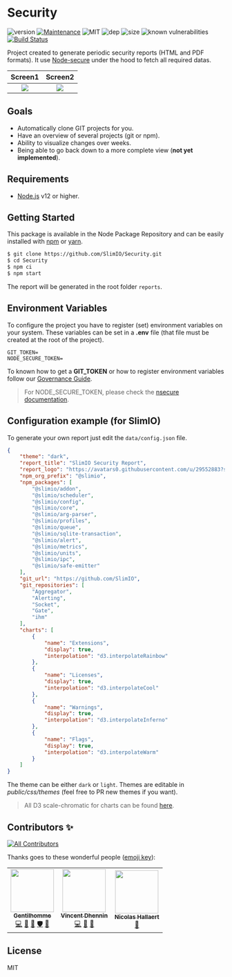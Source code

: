 # Security
![version](https://img.shields.io/badge/dynamic/json.svg?url=https://raw.githubusercontent.com/SlimIO/security/master/package.json&query=$.version&label=Version)
[![Maintenance](https://img.shields.io/badge/Maintained%3F-yes-green.svg)](https://github.com/SlimIO/security/commit-activity)
![MIT](https://img.shields.io/github/license/mashape/apistatus.svg)
![dep](https://img.shields.io/david/SlimIO/security)
![size](https://img.shields.io/github/languages/code-size/SlimIO/Security)
![known vulnerabilities](https://img.shields.io/snyk/vulnerabilities/github/SlimIO/Security)
[![Build Status](https://travis-ci.com/SlimIO/Security.svg?branch=master)](https://travis-ci.com/SlimIO/Security)

Project created to generate periodic security reports (HTML and PDF formats). It use [Node-secure](https://github.com/ES-Community/nsecure) under the hood to fetch all required datas.

Screen1             |  Screen2
:-------------------------:|:-------------------------:
![](https://i.imgur.com/Jhr76Ef.jpg)  |  ![](https://i.imgur.com/OmV7Al6.jpg)

## Goals
- Automatically clone GIT projects for you.
- Have an overview of several projects (git or npm).
- Ability to visualize changes over weeks.
- Being able to go back down to a more complete view (**not yet implemented**).

## Requirements
- [Node.js](https://nodejs.org/en/) v12 or higher.

## Getting Started

This package is available in the Node Package Repository and can be easily installed with [npm](https://docs.npmjs.com/getting-started/what-is-npm) or [yarn](https://yarnpkg.com).

```bash
$ git clone https://github.com/SlimIO/Security.git
$ cd Security
$ npm ci
$ npm start
```

The report will be generated in the root folder `reports`.

## Environment Variables

To configure the project you have to register (set) environment variables on your system. These variables can be set in a **.env** file (that file must be created at the root of the project).
```
GIT_TOKEN=
NODE_SECURE_TOKEN=
```

To known how to get a **GIT_TOKEN** or how to register environment variables follow our [Governance Guide](https://github.com/SlimIO/Governance/blob/master/docs/tooling.md#environment-variables).

> For NODE_SECURE_TOKEN, please check the [nsecure documentation](https://github.com/ES-Community/nsecure#fetching-private-packages).

## Configuration example (for SlimIO)

To generate your own report just edit the `data/config.json` file.

```json
{
    "theme": "dark",
    "report_title": "SlimIO Security Report",
    "report_logo": "https://avatars0.githubusercontent.com/u/29552883?s=200&v=4",
    "npm_org_prefix": "@slimio",
    "npm_packages": [
        "@slimio/addon",
        "@slimio/scheduler",
        "@slimio/config",
        "@slimio/core",
        "@slimio/arg-parser",
        "@slimio/profiles",
        "@slimio/queue",
        "@slimio/sqlite-transaction",
        "@slimio/alert",
        "@slimio/metrics",
        "@slimio/units",
        "@slimio/ipc",
        "@slimio/safe-emitter"
    ],
    "git_url": "https://github.com/SlimIO",
    "git_repositories": [
        "Aggregator",
        "Alerting",
        "Socket",
        "Gate",
        "ihm"
    ],
    "charts": [
        {
            "name": "Extensions",
            "display": true,
            "interpolation": "d3.interpolateRainbow"
        },
        {
            "name": "Licenses",
            "display": true,
            "interpolation": "d3.interpolateCool"
        },
        {
            "name": "Warnings",
            "display": true,
            "interpolation": "d3.interpolateInferno"
        },
        {
            "name": "Flags",
            "display": true,
            "interpolation": "d3.interpolateWarm"
        }
    ]
}
```

The theme can be either `dark` or `light`. Themes are editable in *public/css/themes* (feel free to PR new themes if you want).

> All D3 scale-chromatic for charts can be found [here](https://github.com/d3/d3-scale-chromatic/blob/master/README.md).

## Contributors ✨

<!-- ALL-CONTRIBUTORS-BADGE:START - Do not remove or modify this section -->
[![All Contributors](https://img.shields.io/badge/all_contributors-3-orange.svg?style=flat-square)](#contributors-)
<!-- ALL-CONTRIBUTORS-BADGE:END -->

Thanks goes to these wonderful people ([emoji key](https://allcontributors.org/docs/en/emoji-key)):

<!-- ALL-CONTRIBUTORS-LIST:START - Do not remove or modify this section -->
<!-- prettier-ignore-start -->
<!-- markdownlint-disable -->
<table>
  <tr>
    <td align="center"><a href="https://www.linkedin.com/in/thomas-gentilhomme/"><img src="https://avatars.githubusercontent.com/u/4438263?v=4?s=100" width="100px;" alt=""/><br /><sub><b>Gentilhomme</b></sub></a><br /><a href="https://github.com/NodeSecure/report/commits?author=fraxken" title="Code">💻</a> <a href="https://github.com/NodeSecure/report/commits?author=fraxken" title="Documentation">📖</a> <a href="https://github.com/NodeSecure/report/pulls?q=is%3Apr+reviewed-by%3Afraxken" title="Reviewed Pull Requests">👀</a> <a href="#security-fraxken" title="Security">🛡️</a> <a href="https://github.com/NodeSecure/report/issues?q=author%3Afraxken" title="Bug reports">🐛</a></td>
    <td align="center"><a href="https://github.com/Kawacrepe"><img src="https://avatars.githubusercontent.com/u/40260517?v=4?s=100" width="100px;" alt=""/><br /><sub><b>Vincent Dhennin</b></sub></a><br /><a href="https://github.com/NodeSecure/report/commits?author=Kawacrepe" title="Code">💻</a> <a href="https://github.com/NodeSecure/report/commits?author=Kawacrepe" title="Documentation">📖</a> <a href="https://github.com/NodeSecure/report/pulls?q=is%3Apr+reviewed-by%3AKawacrepe" title="Reviewed Pull Requests">👀</a></td>
    <td align="center"><a href="https://github.com/Rossb0b"><img src="https://avatars.githubusercontent.com/u/39910164?v=4?s=100" width="100px;" alt=""/><br /><sub><b>Nicolas Hallaert</b></sub></a><br /><a href="https://github.com/NodeSecure/report/commits?author=Rossb0b" title="Documentation">📖</a></td>
  </tr>
</table>

<!-- markdownlint-restore -->
<!-- prettier-ignore-end -->

<!-- ALL-CONTRIBUTORS-LIST:END -->

## License
MIT
